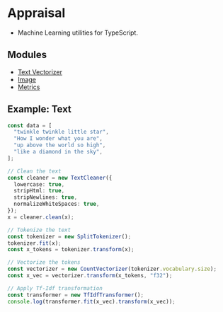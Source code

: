 # Appraisal

- Machine Learning utilities for TypeScript.

## Modules
- [Text Vectorizer](/src/text)
- [Image](/src/image)
- [Metrics](/src/metrics)

## Example: Text

```ts
const data = [
  "twinkle twinkle little star",
  "How I wonder what you are",
  "up above the world so high",
  "like a diamond in the sky",
];

// Clean the text
const cleaner = new TextCleaner({
  lowercase: true,
  stripHtml: true,
  stripNewlines: true,
  normalizeWhiteSpaces: true,
});
x = cleaner.clean(x);

// Tokenize the text
const tokenizer = new SplitTokenizer();
tokenizer.fit(x);
const x_tokens = tokenizer.transform(x);

// Vectorize the tokens
const vectorizer = new CountVectorizer(tokenizer.vocabulary.size);
const x_vec = vectorizer.transform(x_tokens, "f32");

// Apply Tf-Idf transformation
const transformer = new TfIdfTransformer();
console.log(transformer.fit(x_vec).transform(x_vec));

```